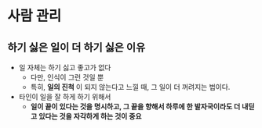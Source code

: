 # 사람 관리

## 하기 싫은 일이 더 하기 싫은 이유

- 일 자체는 하기 싫고 좋고가 없다
  - 다만, 인식이 그런 것일 뿐
  - 특히, **일의 진척** 이 되지 않는다고 느낄 때, 그 일이 더 꺼려지는 법이다.
- 타인이 일을 잘 하게 하기 위해서
  - **일이 끝이 있다는 것을 명시하고, 그 끝을 향해서 하루에 한 발자국이라도 더 내딛고 있다는 것을 자각하게 하는 것이 중요**
